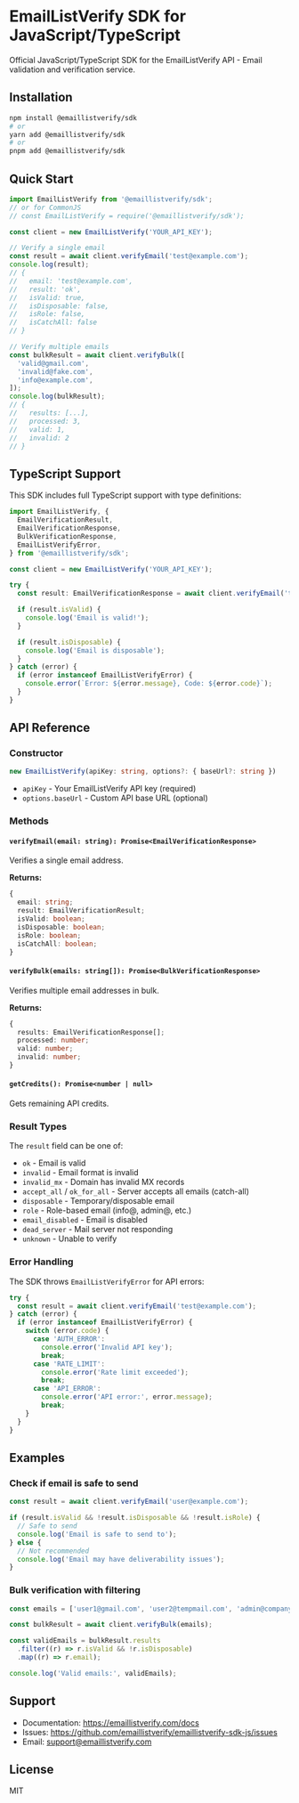 # EmailListVerify SDK for JavaScript/TypeScript

Official JavaScript/TypeScript SDK for the EmailListVerify API - Email validation and verification service.

## Installation

```bash
npm install @emaillistverify/sdk
# or
yarn add @emaillistverify/sdk
# or
pnpm add @emaillistverify/sdk
```

## Quick Start

```javascript
import EmailListVerify from '@emaillistverify/sdk';
// or for CommonJS
// const EmailListVerify = require('@emaillistverify/sdk');

const client = new EmailListVerify('YOUR_API_KEY');

// Verify a single email
const result = await client.verifyEmail('test@example.com');
console.log(result);
// {
//   email: 'test@example.com',
//   result: 'ok',
//   isValid: true,
//   isDisposable: false,
//   isRole: false,
//   isCatchAll: false
// }

// Verify multiple emails
const bulkResult = await client.verifyBulk([
  'valid@gmail.com',
  'invalid@fake.com',
  'info@example.com',
]);
console.log(bulkResult);
// {
//   results: [...],
//   processed: 3,
//   valid: 1,
//   invalid: 2
// }
```

## TypeScript Support

This SDK includes full TypeScript support with type definitions:

```typescript
import EmailListVerify, {
  EmailVerificationResult,
  EmailVerificationResponse,
  BulkVerificationResponse,
  EmailListVerifyError,
} from '@emaillistverify/sdk';

const client = new EmailListVerify('YOUR_API_KEY');

try {
  const result: EmailVerificationResponse = await client.verifyEmail('test@example.com');

  if (result.isValid) {
    console.log('Email is valid!');
  }

  if (result.isDisposable) {
    console.log('Email is disposable');
  }
} catch (error) {
  if (error instanceof EmailListVerifyError) {
    console.error(`Error: ${error.message}, Code: ${error.code}`);
  }
}
```

## API Reference

### Constructor

```typescript
new EmailListVerify(apiKey: string, options?: { baseUrl?: string })
```

- `apiKey` - Your EmailListVerify API key (required)
- `options.baseUrl` - Custom API base URL (optional)

### Methods

#### `verifyEmail(email: string): Promise<EmailVerificationResponse>`

Verifies a single email address.

**Returns:**

```typescript
{
  email: string;
  result: EmailVerificationResult;
  isValid: boolean;
  isDisposable: boolean;
  isRole: boolean;
  isCatchAll: boolean;
}
```

#### `verifyBulk(emails: string[]): Promise<BulkVerificationResponse>`

Verifies multiple email addresses in bulk.

**Returns:**

```typescript
{
  results: EmailVerificationResponse[];
  processed: number;
  valid: number;
  invalid: number;
}
```

#### `getCredits(): Promise<number | null>`

Gets remaining API credits.

### Result Types

The `result` field can be one of:

- `ok` - Email is valid
- `invalid` - Email format is invalid
- `invalid_mx` - Domain has invalid MX records
- `accept_all` / `ok_for_all` - Server accepts all emails (catch-all)
- `disposable` - Temporary/disposable email
- `role` - Role-based email (info@, admin@, etc.)
- `email_disabled` - Email is disabled
- `dead_server` - Mail server not responding
- `unknown` - Unable to verify

### Error Handling

The SDK throws `EmailListVerifyError` for API errors:

```javascript
try {
  const result = await client.verifyEmail('test@example.com');
} catch (error) {
  if (error instanceof EmailListVerifyError) {
    switch (error.code) {
      case 'AUTH_ERROR':
        console.error('Invalid API key');
        break;
      case 'RATE_LIMIT':
        console.error('Rate limit exceeded');
        break;
      case 'API_ERROR':
        console.error('API error:', error.message);
        break;
    }
  }
}
```

## Examples

### Check if email is safe to send

```javascript
const result = await client.verifyEmail('user@example.com');

if (result.isValid && !result.isDisposable && !result.isRole) {
  // Safe to send
  console.log('Email is safe to send to');
} else {
  // Not recommended
  console.log('Email may have deliverability issues');
}
```

### Bulk verification with filtering

```javascript
const emails = ['user1@gmail.com', 'user2@tempmail.com', 'admin@company.com'];

const bulkResult = await client.verifyBulk(emails);

const validEmails = bulkResult.results
  .filter((r) => r.isValid && !r.isDisposable)
  .map((r) => r.email);

console.log('Valid emails:', validEmails);
```

## Support

- Documentation: https://emaillistverify.com/docs
- Issues: https://github.com/emaillistverify/emaillistverify-sdk-js/issues
- Email: support@emaillistverify.com

## License

MIT
